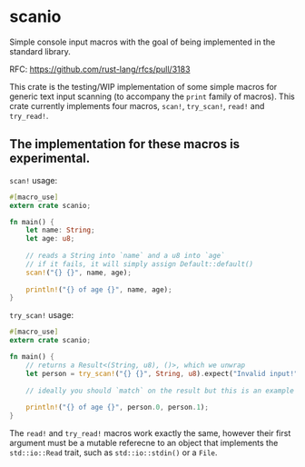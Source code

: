 # scanio
Simple console input macros with the goal of being implemented in the standard library.

RFC: https://github.com/rust-lang/rfcs/pull/3183

This crate is the testing/WIP implementation of some simple macros for generic text input scanning (to accompany the `print` family of macros).
This crate currently implements four macros, `scan!`, `try_scan!`, `read!` and `try_read!`.

## The implementation for these macros is experimental.

`scan!` usage:

```rust
#[macro_use]
extern crate scanio;

fn main() {
    let name: String;
    let age: u8;
    
    // reads a String into `name` and a u8 into `age`
    // if it fails, it will simply assign Default::default()
    scan!("{} {}", name, age);
    
    println!("{} of age {}", name, age);
}
```

`try_scan!` usage:

```rust
#[macro_use]
extern crate scanio;

fn main() {
    // returns a Result<(String, u8), ()>, which we unwrap
    let person = try_scan!("{} {}", String, u8).expect("Invalid input!");
    
    // ideally you should `match` on the result but this is an example so :shrug:
    
    println!("{} of age {}", person.0, person.1);
}
```

The `read!` and `try_read!` macros work exactly the same, however their first argument must be a mutable referecne to an object that implements the `std::io::Read` trait, such as `std::io::stdin()` or a `File`.
